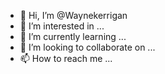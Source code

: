 - 👋 Hi, I’m @Waynekerrigan
- 👀 I’m interested in ...
- 🌱 I’m currently learning ...
- 💞️ I’m looking to collaborate on ...
- 📫 How to reach me ...

<!---
Waynekerrigan/Waynekerrigan is a ✨ special ✨ repository because its `README.md` (this file) appears on your GitHub profile.
You can click the Preview link to take a look at your changes.
--->
